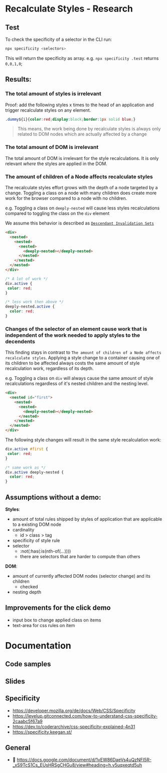 # Recalculate Styles - Research

## Test

To check the specificity of a selector in the CLI run:
```bash
npx specificity <selectors>
```

This will return the specificity as array. e.g. `npx specificity .test` returns `0,0,1,0`;


## Results:

### The total amount of styles is irrelevant

Proof: add the following styles x times to the head of an application and trigger recalculate styles
on any element.

```css
.dummy${i}{color:red;display:block;border:1px solid blue;}
```

> This means, the work being done by recalculate styles is always only related to DOM nodes which 
> are actually affected by a change

### The total amount of DOM is irrelevant

The total amount of DOM is irrelevant for the style recalculations. It is only relevant _where_ the styles
are applied in the DOM.

### The amount of children of a Node affects recalculate styles

The recalculate styles effort grows with the depth of a node targeted by a change.
Toggling a class on a node with many children does create more work for the browser compared to a node
with no children.

e.g.
Toggling a class on `deeply-nested` will cause less styles recalculations compared to toggling the class
on the `div` element

We assume this behavior is described as [`Descendant Invalidation Sets`](https://docs.google.com/document/d/1vEW86DaeVs4uQzNFI5R-_xS9TcS1Cs_EUsHRSgCHGu8/edit#bookmark=id.mh94lek836rn)

```html
<div>
  <nested>
    <nested>
      <nested>
        <deeply-nested></deeply-nested>
      </nested>
    </nested>
  </nested>
</div>
```

```css
/* A lot of work */
div.active {
 color: red; 
}

/* less work then above */
deeply-nested.active {
  color: red;
}
```

### Changes of the selector of an element cause work that is independent of the work needed to apply styles to the decendents

This finding stays in contrast to `The amount of children of a Node affects recalculate styles`.
Applying a style change to a container causing one of its children to be affected always costs the 
same amount of style recalculation work, regardless of its depth.

e.g.
Toggling a class on `div` will always cause the same amount of style recalculations regardless of it's nested children and the nesting level.
 

```html
<div>
  <nested id="first">
    <nested>
      <nested>
        <deeply-nested></deeply-nested>
      </nested>
    </nested>
  </nested>
</div>
```

The following style changes will result in the same style recalculation work:

```css
div.active #first {
 color: red; 
}

/* same work as */
div.active deeply-nested {
  color: red;
}
```

## Assumptions without a demo:

**Styles**:
* amount of total rules shipped by styles of application that are applicable to a existing DOM node  
* cardinality
  * id > class > tag
* specificity of style rule
* selector
  * :not(:has(:is(nth-of(...))))
  * there are selectors that are harder to compute than others

**DOM**:
* amount of currently affected DOM nodes (selector change) and its children
  * checked
* nesting depth

## Improvements for the click demo

* input box to change applied class on items
* text-area for css rules on item


# Documentation

## Code samples

## Slides

## Specificity
* https://developer.mozilla.org/de/docs/Web/CSS/Specificity
* https://levelup.gitconnected.com/how-to-understand-css-specificity-2caabc5f67a9
* https://dev.to/coderarchive/css-specificity-explained-4n31
* https://specificity.keegan.st/

## General
* 💪 https://docs.google.com/document/d/1vEW86DaeVs4uQzNFI5R-_xS9TcS1Cs_EUsHRSgCHGu8/view#heading=h.v5uqxeqtd5uh
